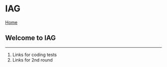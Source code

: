 
# IAG

[Home](../README.md)

## Welcome to IAG

-----

1. Links for coding tests
2. Links for 2nd round
